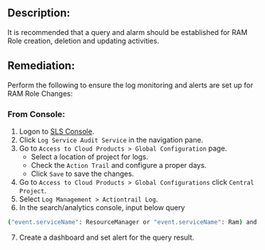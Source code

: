 ## Description:

It is recommended that a query and alarm should be established for RAM Role creation, deletion and updating activities.

## Remediation:

Perform the following to ensure the log monitoring and alerts are set up for RAM Role Changes:

### From Console:

1. Logon to [SLS Console](https://sls.console.aliyun.com/).
2. Click `Log Service Audit Service` in the navigation pane.
3. Go to `Access to Cloud Products > Global Configuration` page.
   - Select a location of project for logs.
   - Check the `Action Trail` and configure a proper days.
   - Click `Save` to save the changes.
4. Go to `Access to Cloud Products > Global Configurations` click `Central Project`.
5. Select `Log Management > Actiontrail Log`.
6. In the search/analytics console, input below query

```bash
("event.serviceName": ResourceManager or "event.serviceName": Ram) and ("event.eventName": CreatePolicy or "event.eventName": DeletePolicy or "event.eventName": CreatePolicyVersion or "event.eventName": UpdatePolicyVersion or "event.eventName": SetDefaultPolicyVersion or "event.eventName": DeletePolicyVersion) | select count(1) as c
```
7. Create a dashboard and set alert for the query result.